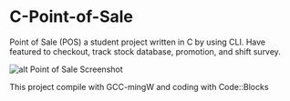 # C-Point-of-Sale
Point of Sale (POS) a student project written in C by using CLI. Have featured to checkout, track stock database, promotion, and shift survey.

![alt Point of Sale Screenshot](https://i.imgur.com/Sg6QKi0.png)

This project compile with GCC-mingW and coding with Code::Blocks